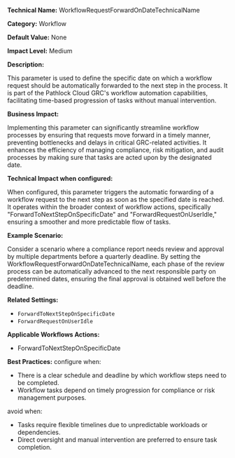 **Technical Name:** WorkflowRequestForwardOnDateTechnicalName

**Category:** Workflow

**Default Value:** None

**Impact Level:** Medium

**Description:**

This parameter is used to define the specific date on which a workflow request should be automatically forwarded to the next step in the process. It is part of the Pathlock Cloud GRC's workflow automation capabilities, facilitating time-based progression of tasks without manual intervention.

**Business Impact:**

Implementing this parameter can significantly streamline workflow processes by ensuring that requests move forward in a timely manner, preventing bottlenecks and delays in critical GRC-related activities. It enhances the efficiency of managing compliance, risk mitigation, and audit processes by making sure that tasks are acted upon by the designated date.

**Technical Impact when configured:**

When configured, this parameter triggers the automatic forwarding of a workflow request to the next step as soon as the specified date is reached. It operates within the broader context of workflow actions, specifically "ForwardToNextStepOnSpecificDate" and "ForwardRequestOnUserIdle," ensuring a smoother and more predictable flow of tasks.

**Example Scenario:**

Consider a scenario where a compliance report needs review and approval by multiple departments before a quarterly deadline. By setting the WorkflowRequestForwardOnDateTechnicalName, each phase of the review process can be automatically advanced to the next responsible party on predetermined dates, ensuring the final approval is obtained well before the deadline.

**Related Settings:**

- `ForwardToNextStepOnSpecificDate`
- `ForwardRequestOnUserIdle`

**Applicable Workflows Actions:**

- ForwardToNextStepOnSpecificDate

**Best Practices:** configure when:

- There is a clear schedule and deadline by which workflow steps need to be completed.
- Workflow tasks depend on timely progression for compliance or risk management purposes.

avoid when:

- Tasks require flexible timelines due to unpredictable workloads or dependencies.
- Direct oversight and manual intervention are preferred to ensure task completion.